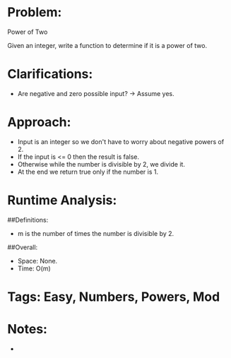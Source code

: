 # Problem:
  Power of Two
  
  Given an integer, write a function to determine if it is a power of two.
  
# Clarifications:
  - Are negative and zero possible input? -> Assume yes.

# Approach:
  - Input is an integer so we don't have to worry about negative powers of 2.
  - If the input is <= 0 then the result is false.
  - Otherwise while the number is divisible by 2, we divide it.
  - At the end we return true only if the number is 1.

# Runtime Analysis:
##Definitions:
  - m is the number of times the number is divisible by 2.

##Overall:
  - Space: None.
  - Time: O(m)

# Tags: Easy, Numbers, Powers, Mod

# Notes:
  - 